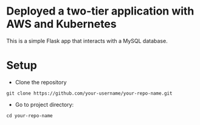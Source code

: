 # Deployed a two-tier application with AWS and Kubernetes
This is a simple Flask app that interacts with a MySQL database.

# Setup
* Clone the repository
```
git clone https://github.com/your-username/your-repo-name.git
```
* Go to project directory:
```
cd your-repo-name
```















































